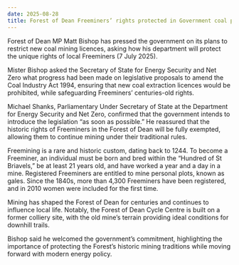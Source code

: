 ```yaml
---
date: 2025-08-28
title: Forest of Dean Freeminers’ rights protected in Government coal plans
---
```


Forest of Dean MP Matt Bishop has pressed the government on its plans to restrict new coal mining licences, asking how his department will protect the unique rights of local Freeminers (7 July 2025).

Mister Bishop asked the Secretary of State for Energy Security and Net Zero what progress had been made on legislative proposals to amend the Coal Industry Act 1994, ensuring that new coal extraction licences would be prohibited, while safeguarding Freeminers’ centuries-old rights.

Michael Shanks, Parliamentary Under Secretary of State at the Department for Energy Security and Net Zero, confirmed that the government intends to introduce the legislation “as soon as possible.” He reassured that the historic rights of Freeminers in the Forest of Dean will be fully exempted, allowing them to continue mining under their traditional rules.

Freemining is a rare and historic custom, dating back to 1244. To become a Freeminer, an individual must be born and bred within the “Hundred of St Briavels,” be at least 21 years old, and have worked a year and a day in a mine. Registered Freeminers are entitled to mine personal plots, known as gales. Since the 1840s, more than 4,300 Freeminers have been registered, and in 2010 women were included for the first time.

Mining has shaped the Forest of Dean for centuries and continues to influence local life. Notably, the Forest of Dean Cycle Centre is built on a former colliery site, with the old mine’s terrain providing ideal conditions for downhill trails.

Bishop said he welcomed the government’s commitment, highlighting the importance of protecting the Forest’s historic mining traditions while moving forward with modern energy policy.
